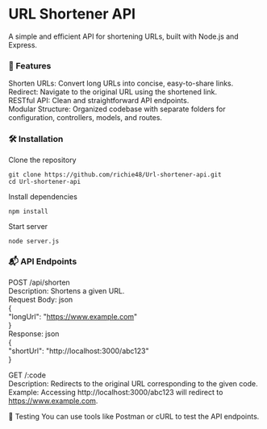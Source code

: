 # URL Shortener API
A simple and efficient API for shortening URLs, built with Node.js and Express.

### 🚀 Features
Shorten URLs: Convert long URLs into concise, easy-to-share links.   
Redirect: Navigate to the original URL using the shortened link.   
RESTful API: Clean and straightforward API endpoints.   
Modular Structure: Organized codebase with separate folders for configuration, controllers, models, and routes.   

### 🛠️ Installation
Clone the repository
```
git clone https://github.com/richie48/Url-shortener-api.git
cd Url-shortener-api
```
Install dependencies
```
npm install
```
Start server
```
node server.js
```

### 📬 API Endpoints
POST /api/shorten   
Description: Shortens a given URL.   
Request Body: json   
{   
  "longUrl": "https://www.example.com"   
}      
Response: json   
{   
  "shortUrl": "http://localhost:3000/abc123"   
}  
    
GET /:code   
Description: Redirects to the original URL corresponding to the given code.
Example: Accessing http://localhost:3000/abc123 will redirect to https://www.example.com.

🧪 Testing
You can use tools like Postman or cURL to test the API endpoints.
